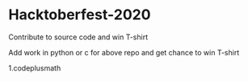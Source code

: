 # Hacktoberfest-2020
Contribute to source code and win T-shirt

Add work in python or c for above repo and get chance to win T-shirt

1.codeplusmath 
